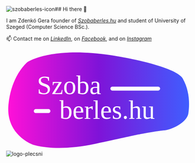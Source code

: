 ![szobaberles-icon](https://github.com/user-attachments/assets/275cf150-7cdb-486d-8794-f38cc4a247d8)## Hi there 👋

I am Zdenkó Gera founder of *[Szobaberles.hu](https://www.szobaberles.hu/)* and student of University of Szeged (Computer Science BSc.).

📫 Contact me
on *[LinkedIn](https://www.linkedin.com/in/zdenk%C3%B3-gera-952543309/)*,
on *[Facebook](https://www.facebook.com/zdenko.gera)*,
and on *[Instagram](https://www.instagram.com/zdenko_gera/)*


<?xml version="1.0" encoding="UTF-8" standalone="no"?>
<!-- Created with Inkscape (http://www.inkscape.org/) -->

<svg
   width="550mm"
   height="300mm"
   viewBox="0 0 550 300"
   version="1.1"
   id="svg1"
   inkscape:export-filename="logo-plecsni.webp"
   inkscape:export-xdpi="96"
   inkscape:export-ydpi="96"
   xmlns:inkscape="http://www.inkscape.org/namespaces/inkscape"
   xmlns:sodipodi="http://sodipodi.sourceforge.net/DTD/sodipodi-0.dtd"
   xmlns:xlink="http://www.w3.org/1999/xlink"
   xmlns="http://www.w3.org/2000/svg"
   xmlns:svg="http://www.w3.org/2000/svg">
  <sodipodi:namedview
     id="namedview1"
     pagecolor="#ffffff"
     bordercolor="#999999"
     borderopacity="1"
     inkscape:showpageshadow="2"
     inkscape:pageopacity="0"
     inkscape:pagecheckerboard="0"
     inkscape:deskcolor="#d1d1d1"
     inkscape:document-units="mm" />
  <defs
     id="defs1">
    <inkscape:path-effect
       effect="fillet_chamfer"
       id="path-effect7"
       is_visible="true"
       lpeversion="1"
       nodesatellites_param="F,0,0,1,0,5.8522168,0,1 @ F,0,0,1,0,5.8522168,0,1 @ F,0,1,1,0,6.0180406,0,1 @ F,0,0,1,0,6.0180406,0,1"
       radius="0"
       unit="px"
       method="auto"
       mode="F"
       chamfer_steps="1"
       flexible="false"
       use_knot_distance="true"
       apply_no_radius="true"
       apply_with_radius="true"
       only_selected="false"
       hide_knots="false" />
    <inkscape:path-effect
       effect="fillet_chamfer"
       id="path-effect4"
       is_visible="true"
       lpeversion="1"
       nodesatellites_param="F,0,0,1,0,5.7699478,0,1 @ F,0,0,1,0,5.7699478,0,1 @ F,0,0,1,0,5.9162501,0,1 @ F,0,1,1,0,5.9162501,0,1"
       radius="0"
       unit="px"
       method="auto"
       mode="F"
       chamfer_steps="1"
       flexible="false"
       use_knot_distance="true"
       apply_no_radius="true"
       apply_with_radius="true"
       only_selected="false"
       hide_knots="false" />
    <linearGradient
       inkscape:collect="always"
       xlink:href="#linearGradient7"
       id="linearGradient8"
       x1="26.287546"
       y1="194.05856"
       x2="560.61627"
       y2="194.05856"
       gradientUnits="userSpaceOnUse"
       gradientTransform="translate(-20.305615,-43.117913)" />
    <linearGradient
       id="linearGradient7"
       inkscape:collect="always">
      <stop
         style="stop-color:#ff10d8;stop-opacity:1;"
         offset="0"
         id="stop7" />
      <stop
         style="stop-color:#7f13d8;stop-opacity:1;"
         offset="0.5"
         id="stop9" />
      <stop
         style="stop-color:#3f5eff;stop-opacity:1;"
         offset="1"
         id="stop8" />
    </linearGradient>
  </defs>
  <g
     inkscape:label="Réteg 1"
     inkscape:groupmode="layer"
     id="layer1">
    <path
       style="fill:url(#linearGradient8);stroke:none;stroke-width:10.5833;stroke-opacity:1"
       d="M 350.05811,25.161431 C 141.08193,-16.219992 62.457225,38.610392 62.457225,38.610392 c 0,0 -47.588629,38.277813 -55.8649192,126.213338 -8.2762804,87.93552 70.3484162,116.9025 70.3484162,116.9025 0,0 64.141208,24.82887 188.285458,-2.06907 124.14428,-26.89791 124.14428,-26.89791 124.14428,-26.89791 0,0 58.96853,-11.37989 77.59017,-12.41443 18.62164,-1.03452 67.2448,-21.72524 71.38294,-50.69224 C 542.48171,160.68559 541.44719,122.40777 521.791,87.233565 502.13484,52.059353 350.05811,25.161431 350.05811,25.161431 Z"
       id="path7" />
    <g
       id="g7"
       transform="translate(-33.105138,-38.277815)">
      <text
         xml:space="preserve"
         style="font-style:normal;font-variant:normal;font-weight:normal;font-stretch:normal;font-size:70.5556px;line-height:0;font-family:'Cheesy Cats';-inkscape-font-specification:'Cheesy Cats';text-align:center;text-anchor:middle;fill:#0000ff;stroke-width:10.5833"
         x="218.72659"
         y="171.17734"
         id="text2"><tspan
           id="tspan2"
           style="font-size:77.6111px;fill:#ffffff;fill-opacity:1;stroke-width:10.5833"
           x="218.72659"
           y="171.17734"
           sodipodi:role="line">Szoba</tspan><tspan
           style="font-size:70.5556px;stroke-width:10.5833"
           x="218.72659"
           y="171.17734"
           id="tspan3"
           sodipodi:role="line" /></text>
      <text
         xml:space="preserve"
         style="font-style:normal;font-variant:normal;font-weight:normal;font-stretch:normal;font-size:77.6111px;line-height:0;font-family:'Cheesy Cats';-inkscape-font-specification:'Cheesy Cats';text-align:center;text-anchor:middle;fill:#0000ff;stroke-width:10.5833"
         x="331.38177"
         y="244.33002"
         id="text4"><tspan
           sodipodi:role="line"
           id="tspan4"
           style="font-size:77.6111px;fill:#ffffff;fill-opacity:1;stroke-width:10.5833"
           x="331.38177"
           y="244.33002">berles.hu</tspan></text>
      <path
         d="m 245.06153,73.070233 v 0.164816 a 5.7699478,5.7699478 45 0 0 5.76995,5.769948 H 386.1823 a 5.9162501,5.9162501 135 0 0 5.91625,-5.91625 5.8527048,5.8527048 44.374488 0 0 -5.91625,-5.788462 H 250.83148 a 5.7699478,5.7699478 135 0 0 -5.76995,5.769948 z"
         style="fill:#ffffff;fill-opacity:1;stroke-width:10.5833"
         id="path4"
         transform="translate(95.830049,81.931034)"
         inkscape:original-d="M 245.06153,67.300285 V 79.004997 H 392.09855 V 67.300285 Z"
         inkscape:path-effect="#path-effect4" />
      <path
         d="m 114.55213,221.58869 v 2.7e-4 a 5.8522168,5.8522168 45 0 0 5.85222,5.85222 h 37.33724 a 6.0180406,6.0180406 135 0 0 6.01804,-6.01804 5.8546999,5.8546999 43.378336 0 0 -6.01804,-5.68667 h -37.33724 a 5.8522168,5.8522168 135 0 0 -5.85222,5.85222 z"
         style="fill:#ffffff;fill-opacity:1;stroke-width:6.12242"
         id="path4-3"
         inkscape:path-effect="#path-effect7"
         inkscape:original-d="m 114.55213,215.73647 v 11.70471 h 49.2075 v -11.70471 z" />
    </g>
  </g>
</svg>
![logo-plecsni](https://github.com/user-attachments/assets/ccdf19c2-067f-4810-97e7-e209ea2c5bda)
